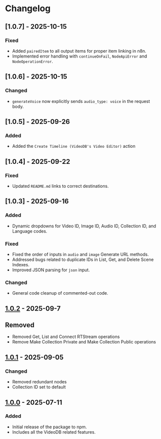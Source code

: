 # Changelog

## [1.0.7] - 2025-10-15

### Fixed

- Added `pairedItem` to all output items for proper item linking in n8n.
- Implemented error handling with `continueOnFail`, `NodeApiError` and `NodeOperationError`.

## [1.0.6] - 2025-10-15

### Changed

- `generateVoice` now explicitly sends `audio_type: voice` in the request body.

## [1.0.5] - 2025-09-26

### Added

- Added the `Create Timeline (VideoDB's Video Editor)` action

## [1.0.4] - 2025-09-22

### Fixed

- Updated `README.md` links to correct destinations.

## [1.0.3] - 2025-09-16

### Added

- Dynamic dropdowns for Video ID, Image ID, Audio ID, Collection ID, and Language codes.

### Fixed

- Fixed the order of inputs in `audio` and `image` Generate URL methods.
- Addressed bugs related to duplicate IDs in List, Get, and Delete Scene Indexes.
- Improved JSON parsing for `json` input.

### Changed

- General code cleanup of commented-out code.

## [1.0.2]() - 2025-09-7

## Removed

- Removed Get, List and Connect RTStream operations
- Remove Make Collection Private and Make Collection Public operations

## [1.0.1]() - 2025-09-05

### Changed

- Removed redundant nodes
- Collection ID set to default

## [1.0.0]() - 2025-07-11

### Added

- Initial release of the package to npm.
- Includes all the VideoDB related features.
